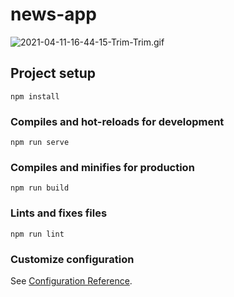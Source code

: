 # news-app

![2021-04-11-16-44-15-Trim-Trim.gif](https://s4.gifyu.com/images/2021-04-11-16-44-15-Trim-Trim.gif)


## Project setup
```
npm install
```

### Compiles and hot-reloads for development
```
npm run serve
```

### Compiles and minifies for production
```
npm run build
```

### Lints and fixes files
```
npm run lint
```

### Customize configuration
See [Configuration Reference](https://cli.vuejs.org/config/).
